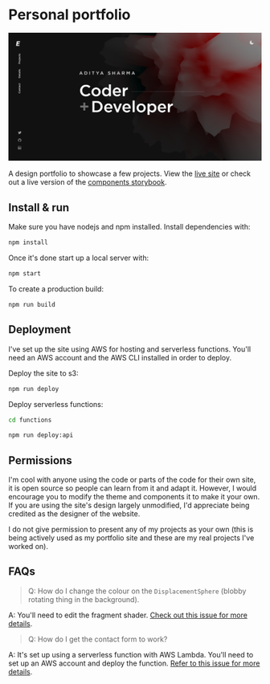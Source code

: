 # Personal portfolio

[![Site preview](/public/social-image.png)](http://extinctsion.c1.biz)

A design portfolio to showcase a few projects. View the [live site](http://extinctsion.c1.biz) or check out a live version of the [components storybook](http://extinctsion.c1.biz).

## Install & run

Make sure you have nodejs and npm installed. Install dependencies with:

```bash
npm install
```

Once it's done start up a local server with:

```bash
npm start
```


To create a production build:

```bash
npm run build
```

## Deployment

I've set up the site using AWS for hosting and serverless functions. You'll need an AWS account and the AWS CLI installed in order to deploy.

Deploy the site to s3:

```bash
npm run deploy
```

Deploy serverless functions:

```bash
cd functions
```

```bash
npm run deploy:api
```

## Permissions

I'm cool with anyone using the code or parts of the code for their own site, it is open source so people can learn from it and adapt it. However, I would encourage you to modify the theme and components it to make it your own. If you are using the site's design largely unmodified, I'd appreciate being credited as the designer of the website. 

I do not give permission to present any of my projects as your own (this is being actively used as my portfolio site and these are my real projects I've worked on).

## FAQs

> Q: How do I change the colour on the `DisplacementSphere` (blobby rotating thing in the background).

A: You'll need to edit the fragment shader. [Check out this issue for more details](https://github.com/HamishMW/portfolio/issues/19#issuecomment-870996615).

> Q: How do I get the contact form to work?

A: It's set up using a serverless function with AWS Lambda. You'll need to set up an AWS account and deploy the function. [Refer to this issue for more details](https://github.com/HamishMW/portfolio/issues/21#issuecomment-958727113).
